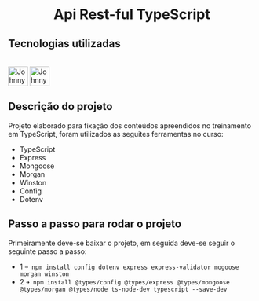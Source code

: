 <h1 align="center">
    Api Rest-ful TypeScript
</h1>

## Tecnologias utilizadas

<div style="display: inline_block"><br>
  <img align="center" alt="Johnny-TS" height="40" width="40" src="https://cdn.jsdelivr.net/gh/devicons/devicon/icons/typescript/typescript-original.svg">

<img align="center" alt="Johnny-Express" height="40" width="40" src="https://cdn.jsdelivr.net/gh/devicons/devicon/icons/express/express-original.svg">
</div>


## Descrição do projeto

Projeto elaborado para fixação dos conteúdos apreendidos no treinamento em TypeScript, foram utilizados as seguites
ferramentas no curso:

- TypeScript
- Express
- Mongoose
- Morgan
- Winston
- Config
- Dotenv

## Passo a passo para rodar o projeto

Primeiramente deve-se baixar o projeto, em seguida deve-se seguir o seguinte passo a passo: 

- 1 ```➜ npm install config dotenv express express-validator mogoose morgan winston```
- 2 ```➜ npm install @types/config @types/express @types/mongoose @types/morgan @types/node ts-node-dev typescript --save-dev```